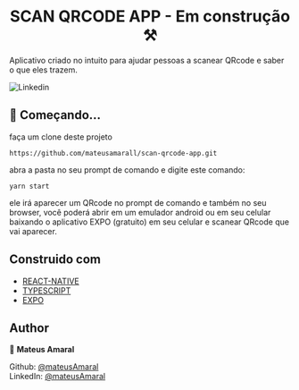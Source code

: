 <h1 align="center"> SCAN QRCODE APP - Em construção ⚒️ </h1>

Aplicativo criado no intuito para ajudar pessoas a scanear QRcode e saber o que eles trazem.

<p>
  <img alt="Linkedin" src="https://img.shields.io/github/followers/mateusamarall?style=social" />
</p>

## 🎯 Começando...

faça um clone deste projeto

```
https://github.com/mateusamarall/scan-qrcode-app.git
```

abra a pasta no seu prompt de comando e digite este comando:

```
yarn start
```

<p>ele irá aparecer um QRcode no prompt de comando e também no seu browser, você poderá abrir em um emulador android ou em seu celular baixando o aplicativo EXPO 
(gratuito) em seu celular e scanear QRcode que vai aparecer.</p>


## Construido com

- [REACT-NATIVE](https://reactnative.dev/)
- [TYPESCRIPT](https://www.typescriptlang.org/)
- [EXPO](https://expo.io/)



## Author

👤 **Mateus Amaral**

Github: [@mateusAmaral](https://github.com/mateusamarall) <br/>
LinkedIn: [@mateusAmaral](https://www.linkedin.com/in/mateus-passos-amaral/)
